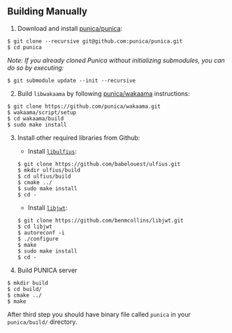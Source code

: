**Building Manually**
----
1. Download and install [punica/punica](https://github.com/punica/punica):
```
$ git clone --recursive git@github.com:punica/punica.git
$ cd punica
```
_Note: If you already cloned Punica without initializing submodules, you can do so by executing:_
    
```
$ git submodule update --init --recursive
```

2. Build `libwakaama` by following [punica/wakaama](https://github.com/punica/wakaama) instructions:
```
$ git clone https://github.com/punica/wakaama.git
$ wakaama/script/setup
$ cd wakaama/build
$ sudo make install
```

3. Install other required libraries from Github:
    - Install [`libulfius`](https://github.com/babelouest/ulfius):
    ```
    $ git clone https://github.com/babelouest/ulfius.git
    $ mkdir ulfius/build
    $ cd ulfius/build
    $ cmake ../
    $ sudo make install
    $ cd -
    ```
    
    - Install [`libjwt`](https://github.com/benmcollins/libjwt):
    ```
    $ git clone https://github.com/benmcollins/libjwt.git
    $ cd libjwt
    $ autoreconf -i
    $ ./configure
    $ make
    $ sudo make install
    $ cd -
    ```

4. Build PUNICA server
```
$ mkdir build
$ cd build/
$ cmake ../
$ make
```
After third step you should have binary file called `punica` in your `punica/build/` directory.

